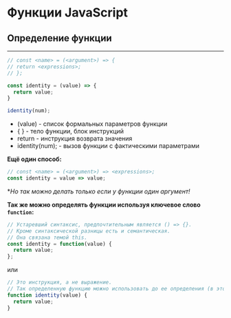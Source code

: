 # Функции JavaScript

## Определение функции
---

```js
// const <name> = (<argument>) => {
// return <expressions>;
// };

const identity = (value) => {
  return value;
}

identity(num);
```
* (value) - список формальных параметров функции
* { } - тело функции, блок инструкций
* return - инструкция возврата значения
* identity(num); - вызов функции с фактическими параметрами

**Ещё один способ:**

```js
// const <name> = (<argument>) => <expressions>;
const identity = value => value;
```
**Но так можно делать только если у функции один аргумент!*

**Так же можно определять функции используя ключевое слово `function`:**

```js
// Устаревший синтаксис, предпочтительным является () => {}.
// Кроме синтаксической разницы есть и семантическая.
// Она связана темой this.
const identity = function(value) {
  return value;
};
```
или

```js
// Это инструкция, а не выражение.
// Так определенную функцию можно использовать до ее определения (в этом же файле).
function identity(value) {
  return value;
}
```